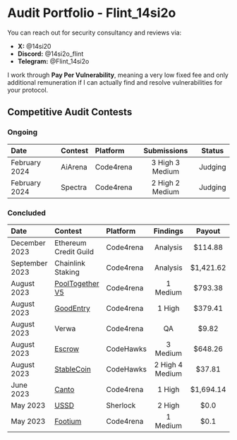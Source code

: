 # Audit Portfolio - Flint_14si2o

You can reach out for security consultancy and reviews via:

- **X:** @14si20
- **Discord:** @14si2o_flint 
- **Telegram:** @Flint_14si2o

I work through **Pay Per Vulnerability**, meaning a very low fixed fee and only additional remuneration if I can actually find and resolve vulnerabilities for your protocol.   


## Competitive Audit Contests

### Ongoing
| Date             | Contest                                                                       | Platform                                                                                 | Submissions | Status |
|:-------------------|:------------------------------------------------------------------------------|:--------------------------------------------------------------------------------------------|:-------:|:-------:|
|February 2024  | AiArena | Code4rena | 3 High 3 Medium  | Judging |
|February 2024  | Spectra | Code4rena | 2 High 2 Medium  | Judging |


### Concluded
| Date             | Contest                                                                       | Platform                                                                                 | Findings | Payout |
|:-------------------|:------------------------------------------------------------------------------|:--------------------------------------------------------------------------------------------|:-------:|:-------:|
|December 2023  | Ethereum Credit Guild | Code4rena | Analysis  | $114.88 |
|September 2023  | Chainlink Staking | Code4rena | Analysis  | $1,421.62|
|August 2023  | [PoolTogether V5](https://code4rena.com/reports/2023-08-pooltogether) | Code4rena | 1 Medium  | $793.38|
|August 2023  | [GoodEntry](https://code4rena.com/reports/2023-08-goodentry) | Code4rena | 1 High  | $379.41|
|August 2023  | Verwa | Code4rena | QA  | $9.82|
|August 2023  | [Escrow](https://www.codehawks.com/report/cljyfxlc40003jq082s0wemya) | CodeHawks | 3 Medium  | $648.26|
|August 2023  | [StableCoin](https://www.codehawks.com/report/cljx3b9390009liqwuedkn0m0) | CodeHawks | 2 High 4 Medium  | $37.81|
|June 2023 | [Canto](https://code4rena.com/reports/2023-06-canto#h-01-pre-defined-limit-is-different-from-the-spec)   | Code4rena | 1 High  | $1,694.14|
|May 2023  | [USSD](https://audits.sherlock.xyz/contests/82/report)    | Sherlock | 2 High  | $0.0|
|May 2023  | [Footium](https://audits.sherlock.xyz/contests/71/report) | Code4rena | 1 Medium  | $0.1|
